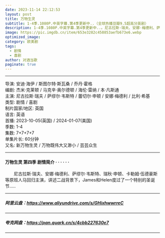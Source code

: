 ```yaml
---
date: 2023-11-14 22:12:53
layout: post
title: 万物生灵
subtitle: 1-4季.1080P.中英字幕.第4季更新中..（全球热播豆瓣9.5超高分英剧）
description: 1-4季.1080P.中英字幕.第4季更新中..。尼古拉斯·瑞夫、安娜·梅德利、萨缪尔·韦斯特、瑞秋·申顿、卡勒姆·伍德豪斯等原班人马回归主演，讲述二战背景下，James和Helen度过了一个特别的圣诞节...
image: https://pic.imgdb.cn/item/653e3282c458853aefb673e6.webp
optimized_image: 
category: 欧美剧
tags:
  - 剧情
  - 喜剧
author: 对酒当歌
paginate: true
---
```


---

导演: 安迪·海伊 / 斯图尔特·斯瓦桑 / 乔丹·霍格  
编剧: 杰米·克莱顿 / 马克辛·奥尔德顿 / 海伦·雷纳 / 本·凡斯通  
主演: 尼古拉斯·瑞夫 / 萨缪尔·韦斯特 / 蕾切尔·申顿 / 安娜·梅德利 / 比利·希基  
类型: 剧情 / 喜剧  
制片国家/地区: 英国  
语言: 英语  
首播: 2023-10-05(英国) / 2024-01-07(美国)  
季数: 1-4  
集数: 7+7+7+7  
单集片长: 60分钟  
又名: 新万物生灵 / 万物既伟大又渺小 / 芸芸众生  

---

#### 万物生灵 第四季 剧情简介 · · · · · ·

　　尼古拉斯·瑞夫、安娜·梅德利、萨缪尔·韦斯特、瑞秋·申顿、卡勒姆·伍德豪斯等原班人马回归主演，讲述二战背景下，James和Helen度过了一个特别的圣诞节.....

---

##### 阿里云盘：<https://www.aliyundrive.com/s/GHixhwwrreC>

---

##### 夸克网盘：<https://pan.quark.cn/s/4cbb227630e7>

---
